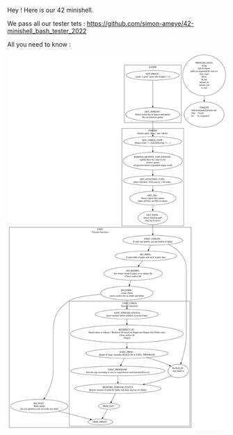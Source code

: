 Hey !
Here is our 42 minishell.

We pass all our tester tets :
https://github.com/simon-ameye/42-minishell_bash_tester_2022

All you need to know :

<img src="graph.svg">

